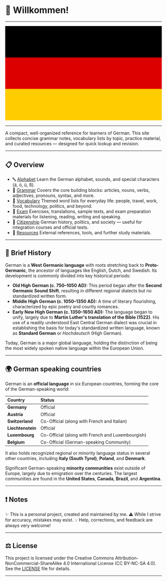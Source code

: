 # 👋 Willkommen!

---

![German Flag](assets/images/flag-full.svg)

---

A compact, well-organized reference for learners of German. This site collects concise grammar notes, vocabulary lists by topic, practice material, and curated resources — designed for quick lookup and revision.

---

## 📋 Overview

- 🔤 [Alphabet](alphabet/README.md)
  Learn the German alphabet, sounds, and special characters (ä, ö, ü, ß).
- 📖 [Grammar](grammar/README.md)
  Covers the core building blocks: articles, nouns, verbs, adjectives, pronouns, syntax, and more.
- 📘 [Vocabulary](vocabulary/README.md)
  Themed word lists for everyday life: people, travel, work, food, technology, politics, and beyond.
- 📝 [Exam](exam/README.md)
  Exercises, translations, sample texts, and exam preparation materials for listening, reading, writing and speaking.
- 🪪 [Citizenship](citizenship/README.md)
  German history, politics, and society — useful for integration courses and official tests.
- 🔗 [Resources](resources/README.md)
  External references, tools, and further study materials.

---

## 📜 Brief History

German is a **West Germanic language** with roots stretching back to **Proto-Germanic**, the ancestor of languages like English, Dutch, and Swedish. Its development is commonly divided into key historical periods:

* **Old High German (c. 750–1050 AD):** This period began after the **Second Germanic Sound Shift**, resulting in different regional dialects but no standardized written form.
* **Middle High German (c. 1050–1350 AD):** A time of literary flourishing, characterized by epic poetry and courtly romances.
* **Early New High German (c. 1350–1650 AD):** The language began to unify, largely due to **Martin Luther's translation of the Bible (1522)**. His use of a readily understood East Central German dialect was crucial in establishing the basis for today's standardized written language, known as **Standard German** or *Hochdeutsch* (High German).

Today, German is a major global language, holding the distinction of being the most widely spoken native language within the European Union.

---

## 🌍 German speaking countries

German is an **official language** in six European countries, forming the core of the German-speaking world:

| Country | Status |
| :--- | :--- |
| **Germany** | Official |
| **Austria** | Official |
| **Switzerland** | Co-Official (along with French and Italian) |
| **Liechtenstein** | Official |
| **Luxembourg** | Co-Official (along with French and Luxembourgish) |
| **Belgium** | Co-Official (German-speaking Community) |

It also holds recognized regional or minority language status in several other countries, including **Italy (South Tyrol)**, **Poland**, and **Denmark**.

Significant German-speaking **minority communities** exist outside of Europe, largely due to emigration over the centuries. The largest communities are found in the **United States**, **Canada**, **Brazil**, and **Argentina**.

---

## ❗ Notes

✨ This is a personal project, created and maintained by me.
⚠️ While I strive for accuracy, mistakes may exist.
💡 Help, corrections, and feedback are always very welcome!

---

## ⚖️ License
This project is licensed under the Creative Commons Attribution-NonCommercial-ShareAlike 4.0 International License (CC BY-NC-SA 4.0).
See the [LICENSE](https://github.com/Tsimpliarakis/German-Cheat-Sheet/?tab=License-1-ov-file#readme) file for details.

---